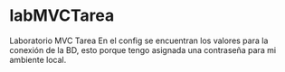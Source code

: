 # labMVCTarea
Laboratorio MVC Tarea
En el config se encuentran los valores para la conexión de la BD, esto porque tengo asignada una contraseña para mi ambiente local.
